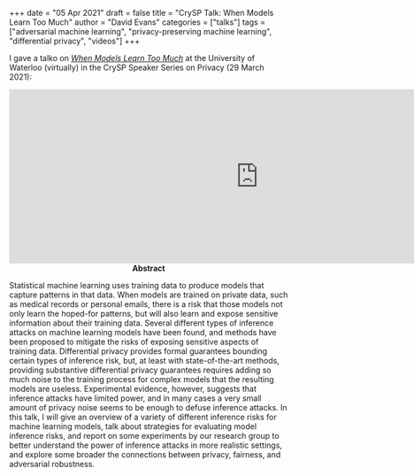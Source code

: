 +++
date = "05 Apr 2021"
draft = false
title = "CrySP Talk: When Models Learn Too Much"
author = "David Evans"
categories = ["talks"]
tags = ["adversarial machine learning", "privacy-preserving machine learning", "differential privacy", "videos"]
+++

I gave a talko on [_When Models Learn Too Much_](https://crysp.uwaterloo.ca/speakers/20210329-Evans) at the University of Waterloo (virtually) in the CrySP
Speaker Series on Privacy (29 March 2021):

<center>
<iframe width="900" height="315" src="https://www.youtube-nocookie.com/embed/LM_-N76_KIw" title="YouTube video player" frameborder="0" allow="accelerometer; autoplay; clipboard-write; encrypted-media; gyroscope; picture-in-picture" allowfullscreen></iframe>
</center>

<center>
<b>Abstract</b>
</center>

Statistical machine learning uses training data to produce models that
capture patterns in that data. When models are trained on private
data, such as medical records or personal emails, there is a risk that
those models not only learn the hoped-for patterns, but will also
learn and expose sensitive information about their training
data. Several different types of inference attacks on machine learning
models have been found, and methods have been proposed to mitigate the
risks of exposing sensitive aspects of training data. Differential
privacy provides formal guarantees bounding certain types of inference
risk, but, at least with state-of-the-art methods, providing
substantive differential privacy guarantees requires adding so much
noise to the training process for complex models that the resulting
models are useless. Experimental evidence, however, suggests that
inference attacks have limited power, and in many cases a very small
amount of privacy noise seems to be enough to defuse inference
attacks. In this talk, I will give an overview of a variety of
different inference risks for machine learning models, talk about
strategies for evaluating model inference risks, and report on some
experiments by our research group to better understand the power of
inference attacks in more realistic settings, and explore some broader
the connections between privacy, fairness, and adversarial robustness.
